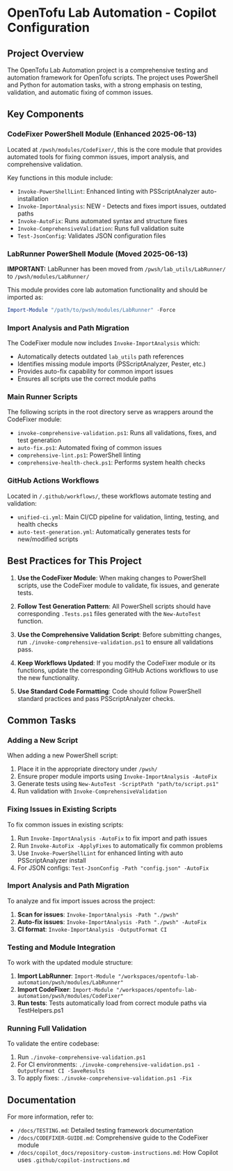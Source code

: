 # OpenTofu Lab Automation - Copilot Configuration

## Project Overview
The OpenTofu Lab Automation project is a comprehensive testing and automation framework for OpenTofu scripts. The project uses PowerShell and Python for automation tasks, with a strong emphasis on testing, validation, and automatic fixing of common issues.

## Key Components

### CodeFixer PowerShell Module (Enhanced 2025-06-13)
Located at `/pwsh/modules/CodeFixer/`, this is the core module that provides automated tools for fixing common issues, import analysis, and comprehensive validation. 

Key functions in this module include:
- `Invoke-PowerShellLint`: Enhanced linting with PSScriptAnalyzer auto-installation
- `Invoke-ImportAnalysis`: NEW - Detects and fixes import issues, outdated paths
- `Invoke-AutoFix`: Runs automated syntax and structure fixes
- `Invoke-ComprehensiveValidation`: Runs full validation suite
- `Test-JsonConfig`: Validates JSON configuration files

### LabRunner PowerShell Module (Moved 2025-06-13)
**IMPORTANT:** LabRunner has been moved from `/pwsh/lab_utils/LabRunner/` to `/pwsh/modules/LabRunner/`

This module provides core lab automation functionality and should be imported as:
```powershell
Import-Module "/path/to/pwsh/modules/LabRunner" -Force
```

### Import Analysis and Path Migration
The CodeFixer module now includes `Invoke-ImportAnalysis` which:
- Automatically detects outdated `lab_utils` path references
- Identifies missing module imports (PSScriptAnalyzer, Pester, etc.)
- Provides auto-fix capability for common import issues
- Ensures all scripts use the correct module paths

### Main Runner Scripts
The following scripts in the root directory serve as wrappers around the CodeFixer module:
- `invoke-comprehensive-validation.ps1`: Runs all validations, fixes, and test generation
- `auto-fix.ps1`: Automated fixing of common issues
- `comprehensive-lint.ps1`: PowerShell linting
- `comprehensive-health-check.ps1`: Performs system health checks

### GitHub Actions Workflows
Located in `/.github/workflows/`, these workflows automate testing and validation:
- `unified-ci.yml`: Main CI/CD pipeline for validation, linting, testing, and health checks
- `auto-test-generation.yml`: Automatically generates tests for new/modified scripts

## Best Practices for This Project

1. **Use the CodeFixer Module**: When making changes to PowerShell scripts, use the CodeFixer module to validate, fix issues, and generate tests.

2. **Follow Test Generation Pattern**: All PowerShell scripts should have corresponding `.Tests.ps1` files generated with the `New-AutoTest` function.

3. **Use the Comprehensive Validation Script**: Before submitting changes, run `./invoke-comprehensive-validation.ps1` to ensure all validations pass.

4. **Keep Workflows Updated**: If you modify the CodeFixer module or its functions, update the corresponding GitHub Actions workflows to use the new functionality.

5. **Use Standard Code Formatting**: Code should follow PowerShell standard practices and pass PSScriptAnalyzer checks.

## Common Tasks

### Adding a New Script
When adding a new PowerShell script:
1. Place it in the appropriate directory under `/pwsh/`
2. Ensure proper module imports using `Invoke-ImportAnalysis -AutoFix`
3. Generate tests using `New-AutoTest -ScriptPath "path/to/script.ps1"`
4. Run validation with `Invoke-ComprehensiveValidation`

### Fixing Issues in Existing Scripts
To fix common issues in existing scripts:
1. Run `Invoke-ImportAnalysis -AutoFix` to fix import and path issues
2. Run `Invoke-AutoFix -ApplyFixes` to automatically fix common problems
3. Use `Invoke-PowerShellLint` for enhanced linting with auto PSScriptAnalyzer install
4. For JSON configs: `Test-JsonConfig -Path "config.json" -AutoFix`

### Import Analysis and Path Migration
To analyze and fix import issues across the project:
1. **Scan for issues**: `Invoke-ImportAnalysis -Path "./pwsh"`
2. **Auto-fix issues**: `Invoke-ImportAnalysis -Path "./pwsh" -AutoFix`
3. **CI format**: `Invoke-ImportAnalysis -OutputFormat CI`

### Testing and Module Integration
To work with the updated module structure:
1. **Import LabRunner**: `Import-Module "/workspaces/opentofu-lab-automation/pwsh/modules/LabRunner"`
2. **Import CodeFixer**: `Import-Module "/workspaces/opentofu-lab-automation/pwsh/modules/CodeFixer"`
3. **Run tests**: Tests automatically load from correct module paths via TestHelpers.ps1

### Running Full Validation
To validate the entire codebase:
1. Run `./invoke-comprehensive-validation.ps1`
2. For CI environments: `./invoke-comprehensive-validation.ps1 -OutputFormat CI -SaveResults`
3. To apply fixes: `./invoke-comprehensive-validation.ps1 -Fix`

## Documentation
For more information, refer to:
- `/docs/TESTING.md`: Detailed testing framework documentation
- `/docs/CODEFIXER-GUIDE.md`: Comprehensive guide to the CodeFixer module
- `/docs/copilot_docs/repository-custom-instructions.md`: How Copilot uses `.github/copilot-instructions.md`
